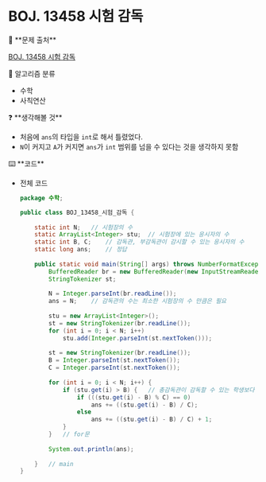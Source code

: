 # BOJ. 13458 시험 감독

<aside>
🚨 **문제 출처**

[BOJ. 13458 시험 감독](https://www.acmicpc.net/problem/13458)

</aside>

<aside>
📖 알고리즘 분류

- 수학
- 사칙연산
</aside>

<aside>
❓ **생각해볼 것**

- 처음에 `ans`의 타입을 `int`로 해서 틀렸었다.
- `N`이 커지고 `A`가 커지면 `ans`가 `int` 범위를 넘을 수 있다는 것을 생각하지 못함
</aside>

<aside>
⌨️ **코드**

</aside>

- 전체 코드
    
    ```java
    package 수학;
    
    public class BOJ_13458_시험_감독 {
    	
    	static int N;	// 시험장의 수
    	static ArrayList<Integer> stu;	// 시험장에 있는 응시자의 수
    	static int B, C;	// 감독관, 부감독관이 감시할 수 있는 응시자의 수
    	static long ans;	// 정답
    	
    	public static void main(String[] args) throws NumberFormatException, IOException {
    		BufferedReader br = new BufferedReader(new InputStreamReader(System.in));
    		StringTokenizer st;
    		
    		N = Integer.parseInt(br.readLine());
    		ans = N;	// 감독관의 수는 최소한 시험장의 수 만큼은 필요
    		
    		stu = new ArrayList<Integer>();
    		st = new StringTokenizer(br.readLine());
    		for (int i = 0; i < N; i++) 
    			stu.add(Integer.parseInt(st.nextToken()));
    				
    		st = new StringTokenizer(br.readLine());
    		B = Integer.parseInt(st.nextToken());
    		C = Integer.parseInt(st.nextToken());
    		
    		for (int i = 0; i < N; i++) {
    			if (stu.get(i) > B) {	// 총감독관이 감독할 수 있는 학생보다 더 많은 학생이 있는 경우
    				if (((stu.get(i) - B) % C) == 0) 
    					ans += ((stu.get(i) - B) / C);
    				else 
    					ans += ((stu.get(i) - B) / C) + 1;
    			}
    		}	// for문
    		
    		System.out.println(ans);
    		
    	}	// main
    }
    
    ```